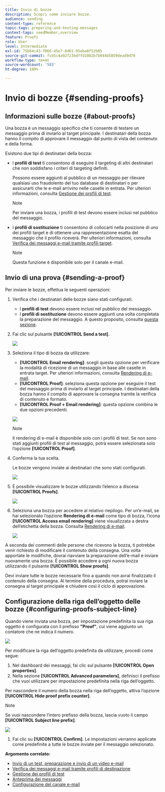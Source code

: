 ```yaml
---
title: Invio di bozze
description: Scopri come inviare bozze.
audience: sending
content-type: reference
topic-tags: preparing-and-testing-messages
context-tags: seedMember,overview
feature: Proofs
role: User
level: Intermediate
exl-id: 75b64c43-f066-45e7-8d61-95eba8f52b05
source-git-commit: fcb5c4a92f23bdffd1082b7b044b5859dead9d70
workflow-type: tm+mt
source-wordcount: '583'
ht-degree: 100%

---
```


# Invio di bozze {#sending-proofs}

## Informazioni sulle bozze {#about-proofs}

Una bozza è un messaggio specifico che ti consente di testare un messaggio prima di inviarlo al target principale. I destinatari della bozza hanno il compito di approvare il messaggio dal punto di vista del contenuto e della forma.

Esistono due tipi di destinatari della bozza:

* I **profili di test** ti consentono di eseguire il targeting di altri destinatari che non soddisfano i criteri di targeting definiti.

   Possono essere aggiunti al pubblico di un messaggio per rilevare qualsiasi uso fraudolento del tuo database di destinatari o per assicurarti che le e-mail arrivino nelle caselle in entrata. Per ulteriori informazioni, consulta [Gestione dei profili di test](../../audiences/using/managing-test-profiles.md).

   >[!NOTE]
   >
   >Per inviare una bozza, i profili di test devono essere inclusi nel pubblico del messaggio.

* I **profili di sostituzione** ti consentono di collocarti nella posizione di uno dei profili target e di ottenere una rappresentazione esatta del messaggio che il profilo riceverà. Per ulteriori informazioni, consulta [Verifica dei messaggi e-mail tramite profili target](../../sending/using/testing-messages-using-target.md).

   >[!NOTE]
   >
   >Questa funzione è disponibile solo per il canale e-mail.

## Invio di una prova {#sending-a-proof}

Per inviare le bozze, effettua le seguenti operazioni:

1. Verifica che i destinatari delle bozze siano stati configurati:
   * I **profili di test** devono essere inclusi nel pubblico del messaggio.
   * I **profili di sostituzione** devono essere aggiunti una volta completata la preparazione del messaggio. A questo proposito, consulta [questa sezione](../../sending/using/testing-messages-using-target.md).

1. Fai clic sul pulsante **[!UICONTROL Send a test]**.

   ![](assets/bat_select.png)

1. Seleziona il tipo di bozza da utilizzare:

   * **[!UICONTROL Email rendering]**: scegli questa opzione per verificare la modalità di ricezione di un messaggio in base alle caselle in entrata target. Per ulteriori informazioni, consulta [Rendering di e-mail](../../sending/using/email-rendering.md).
   * **[!UICONTROL Proof]**: seleziona questa opzione per eseguire il test del messaggio prima di inviarlo al target principale. I destinatari della bozza hanno il compito di approvare la consegna tramite la verifica di contenuto e formato.
   * **[!UICONTROL Proof + Email rendering]**: questa opzione combina le due opzioni precedenti.

   ![](assets/bat_select1.png)

   >[!NOTE]
   >
   >Il rendering di e-mail è disponibile solo con i profili di test. Se non sono stati aggiunti profili di test al messaggio, potrà essere selezionata solo l’opzione **[!UICONTROL Proof]**.

1. Conferma la tua scelta.

   Le bozze vengono inviate ai destinatari che sono stati configurati.

   ![](assets/bat_select2.png)

1. È possibile visualizzare le bozze utilizzando l’elenco a discesa **[!UICONTROL Proofs]**.

   ![](assets/bat_view.png)

1. Seleziona una bozza per accedere al relativo riepilogo. Per un’e-mail, se hai selezionato l’opzione **Rendering di e-mail** come tipo di bozza, l’icona **[!UICONTROL Access email rendering]** viene visualizzata a destra dell’etichetta della bozza. Consulta [Rendering di e-mail](../../sending/using/email-rendering.md).

   ![](assets/bat_view2.png)

A seconda dei commenti delle persone che ricevono la bozza, ti potrebbe venir richiesto di modificare il contenuto della consegna. Una volta apportate le modifiche, dovrai riavviare la preparazione dell’e-mail e inviare nuovamente una bozza. È possibile accedere a ogni nuova bozza utilizzando il pulsante **[!UICONTROL Show proofs]**.

Devi inviare tutte le bozze necessarie fino a quando non avrai finalizzato il contenuto della consegna. Al termine della procedura, potrai inviare la consegna al target principale e chiudere così il ciclo di approvazione.

## Configurazione della riga dell’oggetto delle bozze {#configuring-proofs-subject-line}

Quando viene inviata una bozza, per impostazione predefinita la sua riga oggetto è configurata con il prefisso **&quot;Proof&quot;**, cui viene aggiunto un contatore che ne indica il numero.

![](assets/proof-prefix.png)

Per modificare la riga dell’oggetto predefinita da utilizzare, procedi come segue:

1. Nel dashboard dei messaggi, fai clic sul pulsante **[!UICONTROL Open properties]**.
1. Nella sezione **[!UICONTROL Advanced parameters]**, definisci il prefisso che vuoi utilizzare per impostazione predefinita nella riga dell’oggetto.

Per nascondere il numero della bozza nella riga dell’oggetto, attiva l’opzione **[!UICONTROL Hide proof prefix counter]**.

>[!NOTE]
>
>Se vuoi nascondere l’intero prefisso della bozza, lascia vuoto il campo **[!UICONTROL Subject line prefix]**.

![](assets/proof-prefix-configuration.png)

1. Fai clic su **[!UICONTROL Confirm]**. Le impostazioni verranno applicate come predefinite a tutte le bozze inviate per il messaggio selezionato.

**Argomento correlato:**

* [Invio di un test, preparazione e invio di un video e-mail](../../sending/using/get-started-sending-messages.md#video)
* [Verifica dei messaggi e-mail tramite profili di destinazione](../../sending/using/testing-messages-using-target.md)
* [Gestione dei profili di test](../../audiences/using/managing-test-profiles.md)
* [Anteprima dei messaggi](../../sending/using/previewing-messages.md)
* [Configurazione del canale e-mail](../../administration/using/configuring-email-channel.md)
